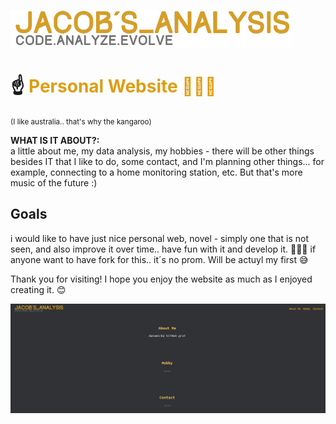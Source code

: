 ![Vizualizace](https://github.com/JacobBersheba89/New_website/blob/main/logo.png?raw=true)
<h1>☝️
<span style="color:#dd9e15"> Personal Website 🦘👨‍🚀</span></h1> <small>(I like australia.. that's why the kangaroo)</small>

**WHAT IS IT ABOUT?:** <br>
a little about me, my data analysis, my hobbies - there will be other things besides IT that I like to do, some contact, and I'm planning other things... for example, connecting to a home monitoring station, etc. But that's more music of the future :)


## Goals
i would like to have just nice personal web, novel - simply one that is not seen, and also improve it over time.. have fun with it and develop it. 🙏🧑‍💻
if anyone want to have fork for this.. it´s no prom. Will be actuyl my first 😅

Thank you for visiting! I hope you enjoy the website as much as I enjoyed creating it. 😊

![Vizualizace](https://github.com/JacobBersheba89/New_website/blob/main/web.png?raw=true)

